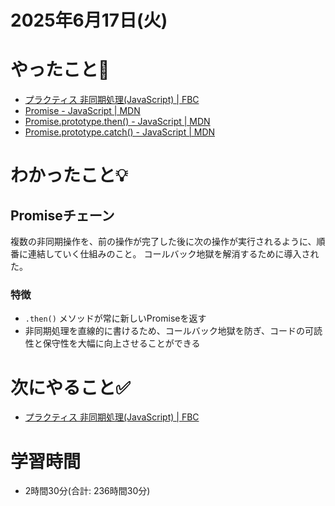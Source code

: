 # 2025年6月17日(火)

# やったこと📝

- [プラクティス 非同期処理\(JavaScript\) \| FBC](https://bootcamp.fjord.jp/practices/204)
- [Promise \- JavaScript \| MDN](https://developer.mozilla.org/ja/docs/Web/JavaScript/Reference/Global_Objects/Promise)
- [Promise\.prototype\.then\(\) \- JavaScript \| MDN](https://developer.mozilla.org/ja/docs/Web/JavaScript/Reference/Global_Objects/Promise/then)
- [Promise\.prototype\.catch\(\) \- JavaScript \| MDN](https://developer.mozilla.org/ja/docs/Web/JavaScript/Reference/Global_Objects/Promise/catch)
# わかったこと💡

## Promiseチェーン
複数の非同期操作を、前の操作が完了した後に次の操作が実行されるように、順番に連結していく仕組みのこと。
コールバック地獄を解消するために導入された。

### 特徴
- `.then()` メソッドが常に新しいPromiseを返す
- 非同期処理を直線的に書けるため、コールバック地獄を防ぎ、コードの可読性と保守性を大幅に向上させることができる

# 次にやること✅

- [プラクティス 非同期処理\(JavaScript\) \| FBC](https://bootcamp.fjord.jp/practices/204)

# 学習時間

- 2時間30分(合計: 236時間30分)
